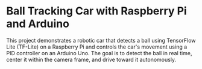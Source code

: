 # Ball Tracking Car with Raspberry Pi and Arduino

This project demonstrates a robotic car that detects a ball using TensorFlow Lite (TF-Lite) on a Raspberry Pi and controls the car's movement using a PID controller on an Arduino Uno. The goal is to detect the ball in real time, center it within the camera frame, and drive toward it autonomously.
